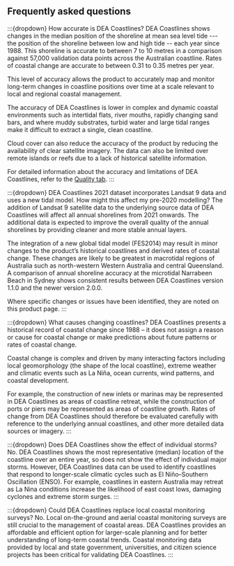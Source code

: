 ## Frequently asked questions

:::{dropdown} How accurate is DEA Coastlines?
DEA Coastlines shows changes in the median position of the shoreline at mean sea level tide --- the position of the shoreline between low and high tide -- each year since 1988. This shoreline is accurate to between 7 to 10 metres in a comparison against 57,000 validation data points across the Australian coastline. Rates of coastal change are accurate to between 0.31 to 0.35 metres per year.

This level of accuracy allows the product to accurately map and monitor long-term changes in coastline positions over time at a scale relevant to local and regional coastal management.

The accuracy of DEA Coastlines is lower in complex and dynamic coastal environments such as intertidal flats, river mouths, rapidly changing sand bars, and where muddy substrates, turbid water and large tidal ranges make it difficult to extract a single, clean coastline.

Cloud cover can also reduce the accuracy of the product by reducing the availability of clear satellite imagery. The data can also be limited over remote islands or reefs due to a lack of historical satellite information.

For detailed information about the accuracy and limitations of DEA Coastlines, refer to the [Quality tab](./?tab=quality).
:::

:::{dropdown} DEA Coastlines 2021 dataset incorporates Landsat 9 data and uses a new tidal model. How might this affect my pre-2020 modelling?
The addition of Landsat 9 satellite data to the underlying source data of DEA Coastlines will affect all annual shorelines from 2021 onwards. The additional data is expected to improve the overall quality of the annual shorelines by providing cleaner and more stable annual layers.

The integration of a new global tidal model (FES2014) may result in minor changes to the product’s historical coastlines and derived rates of coastal change. These changes are likely to be greatest in macrotidal regions of Australia such as north-western Western Australia and central Queensland. A comparison of annual shoreline accuracy at the microtidal Narrabeen Beach in Sydney shows consistent results between DEA Coastlines version 1.1.0 and the newer version 2.0.0.

Where specific changes or issues have been identified, they are noted on this product page.
:::

:::{dropdown} What causes changing coastlines?
DEA Coastlines presents a historical record of coastal change since 1988 – it does not assign a reason or cause for coastal change or make predictions about future patterns or rates of coastal change.

Coastal change is complex and driven by many interacting factors including local geomorphology (the shape of the local coastline), extreme weather and climatic events such as La Niña, ocean currents, wind patterns, and coastal development.

For example, the construction of new inlets or marinas may be represented in DEA Coastlines as areas of coastline retreat, while the construction of ports or piers may be represented as areas of coastline growth. Rates of change from DEA Coastlines should therefore be evaluated carefully with reference to the underlying annual coastlines, and other more detailed data sources or imagery.
:::

:::{dropdown} Does DEA Coastlines show the effect of individual storms?
No. DEA Coastlines shows the most representative (median) location of the coastline over an entire year, so does not show the effect of individual major storms. However, DEA Coastlines data can be used to identify coastlines that respond to longer-scale climatic cycles such as El Niño–Southern Oscillation (ENSO). For example, coastlines in eastern Australia may retreat as La Nina conditions increase the likelihood of east coast lows, damaging cyclones and extreme storm surges.
:::

:::{dropdown} Could DEA Coastlines replace local coastal monitoring surveys?
No. Local on-the-ground and aerial coastal monitoring surveys are still crucial to the management of coastal areas. DEA Coastlines provides an affordable and efficient option for larger-scale planning and for better understanding of long-term coastal trends. Coastal monitoring data provided by local and state government, universities, and citizen science projects has been critical for validating DEA Coastlines.
:::

